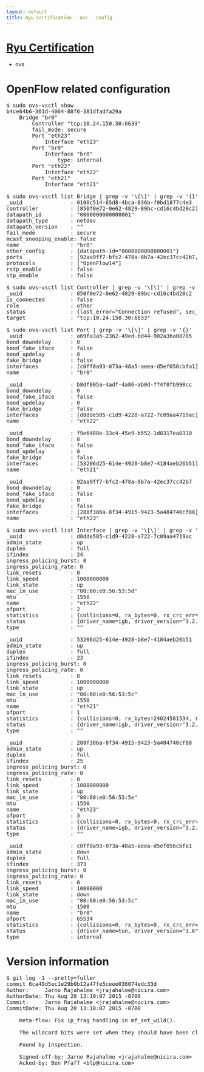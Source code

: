 ```yaml
---
layout: default
title: Ryu Certification - ovs - config
---
```

# [Ryu Certification](http://osrg.github.io/ryu/certification.html)
* ovs 

# OpenFlow related configuration
<pre>
$ sudo ovs-vsctl show
b4ce64b6-361d-4064-88f6-381dfadfa29a
    Bridge "br0"
        Controller "tcp:10.24.150.30:6633"
        fail_mode: secure
        Port "eth23"
            Interface "eth23"
        Port "br0"
            Interface "br0"
                type: internal
        Port "eth22"
            Interface "eth22"
        Port "eth21"
            Interface "eth21"

$ sudo ovs-vsctl list Bridge | grep -v '\[\]' | grep -v '{}'
_uuid               : 0106c514-65d8-4bca-836b-f0bd1877c4e3
controller          : [850f0e72-0e62-4829-89bc-cd16c4bd20c2]
datapath_id         : "0000000000000001"
datapath_type       : netdev
datapath_version    : "<built-in>"
fail_mode           : secure
mcast_snooping_enable: false
name                : "br0"
other_config        : {datapath-id="0000000000000001"}
ports               : [92aa9ff7-bfc2-478a-8b7a-42ec37cc42b7, a69fa3a5-2362-49ed-bd44-902a36a08785, b8df805a-4adf-4a86-ab0d-ff4f0fb990cc, f9e6488e-33c4-45e9-b552-1d0317ea0330]
protocols           : ["OpenFlow14"]
rstp_enable         : false
stp_enable          : false

$ sudo ovs-vsctl list Controller | grep -v '\[\]' | grep -v '{}'
_uuid               : 850f0e72-0e62-4829-89bc-cd16c4bd20c2
is_connected        : false
role                : other
status              : {last_error="Connection refused", sec_since_disconnect="2", state=BACKOFF}
target              : "tcp:10.24.150.30:6633"

$ sudo ovs-vsctl list Port | grep -v '\[\]' | grep -v '{}'
_uuid               : a69fa3a5-2362-49ed-bd44-902a36a08785
bond_downdelay      : 0
bond_fake_iface     : false
bond_updelay        : 0
fake_bridge         : false
interfaces          : [c0ff0a93-073a-48a5-aeea-d5ef056cbfa1]
name                : "br0"

_uuid               : b8df805a-4adf-4a86-ab0d-ff4f0fb990cc
bond_downdelay      : 0
bond_fake_iface     : false
bond_updelay        : 0
fake_bridge         : false
interfaces          : [d8dde585-c1d9-4228-a722-7c09aa4719ac]
name                : "eth22"

_uuid               : f9e6488e-33c4-45e9-b552-1d0317ea0330
bond_downdelay      : 0
bond_fake_iface     : false
bond_updelay        : 0
fake_bridge         : false
interfaces          : [53206d25-614e-4928-b8e7-4184aeb26b51]
name                : "eth21"

_uuid               : 92aa9ff7-bfc2-478a-8b7a-42ec37cc42b7
bond_downdelay      : 0
bond_fake_iface     : false
bond_updelay        : 0
fake_bridge         : false
interfaces          : [288f386a-8f34-4915-9423-5a484740cf88]
name                : "eth23"

$ sudo ovs-vsctl list Interface | grep -v '\[\]' | grep -v '{}'
_uuid               : d8dde585-c1d9-4228-a722-7c09aa4719ac
admin_state         : up
duplex              : full
ifindex             : 24
ingress_policing_burst: 0
ingress_policing_rate: 0
link_resets         : 0
link_speed          : 1000000000
link_state          : up
mac_in_use          : "00:60:e0:56:53:5d"
mtu                 : 1550
name                : "eth22"
ofport              : 2
statistics          : {collisions=0, rx_bytes=0, rx_crc_err=0, rx_dropped=0, rx_errors=0, rx_frame_err=0, rx_over_err=0, rx_packets=0, tx_bytes=18089315792, tx_dropped=0, tx_errors=0, tx_packets=12064077}
status              : {driver_name=igb, driver_version="3.2.10-k", firmware_version="2.10-9"}
type                : ""

_uuid               : 53206d25-614e-4928-b8e7-4184aeb26b51
admin_state         : up
duplex              : full
ifindex             : 23
ingress_policing_burst: 0
ingress_policing_rate: 0
link_resets         : 0
link_speed          : 1000000000
link_state          : up
mac_in_use          : "00:60:e0:56:53:5c"
mtu                 : 1550
name                : "eth21"
ofport              : 1
statistics          : {collisions=0, rx_bytes=24024581534, rx_crc_err=0, rx_dropped=0, rx_errors=0, rx_frame_err=0, rx_over_err=0, rx_packets=16026376, tx_bytes=0, tx_dropped=0, tx_errors=0, tx_packets=0}
status              : {driver_name=igb, driver_version="3.2.10-k", firmware_version="2.10-9"}
type                : ""

_uuid               : 288f386a-8f34-4915-9423-5a484740cf88
admin_state         : up
duplex              : full
ifindex             : 25
ingress_policing_burst: 0
ingress_policing_rate: 0
link_resets         : 0
link_speed          : 1000000000
link_state          : up
mac_in_use          : "00:60:e0:56:53:5e"
mtu                 : 1550
name                : "eth23"
ofport              : 3
statistics          : {collisions=0, rx_bytes=0, rx_crc_err=0, rx_dropped=0, rx_errors=0, rx_frame_err=0, rx_over_err=0, rx_packets=0, tx_bytes=1176922500, tx_dropped=0, tx_errors=0, tx_packets=784615}
status              : {driver_name=igb, driver_version="3.2.10-k", firmware_version="2.10-9"}
type                : ""

_uuid               : c0ff0a93-073a-48a5-aeea-d5ef056cbfa1
admin_state         : down
duplex              : full
ifindex             : 373
ingress_policing_burst: 0
ingress_policing_rate: 0
link_resets         : 0
link_speed          : 10000000
link_state          : down
mac_in_use          : "00:60:e0:56:53:5c"
mtu                 : 1500
name                : "br0"
ofport              : 65534
statistics          : {collisions=0, rx_bytes=0, rx_crc_err=0, rx_dropped=0, rx_errors=0, rx_frame_err=0, rx_over_err=0, rx_packets=0, tx_bytes=0, tx_dropped=0, tx_errors=0, tx_packets=0}
status              : {driver_name=tun, driver_version="1.6", firmware_version="N/A"}
type                : internal
</pre>

# Version information
<pre>
$ git log -1 --pretty=fuller
commit 6ca49d5ec1e29b0b12a47fe5ceee036074edc33d
Author:     Jarno Rajahalme &lt;jrajahalme@nicira.com&gt;
AuthorDate: Thu Aug 20 13:10:07 2015 -0700
Commit:     Jarno Rajahalme &lt;jrajahalme@nicira.com&gt;
CommitDate: Thu Aug 20 13:10:07 2015 -0700

    meta-flow: Fix ip_frag handling in mf_set_wild&#40;&#41;.
    
    The wildcard bits were set when they should have been cleared.
    
    Found by inspection.
    
    Signed-off-by: Jarno Rajahalme &lt;jrajahalme@nicira.com&gt;
    Acked-by: Ben Pfaff &lt;blp@nicira.com&gt;
</pre>
